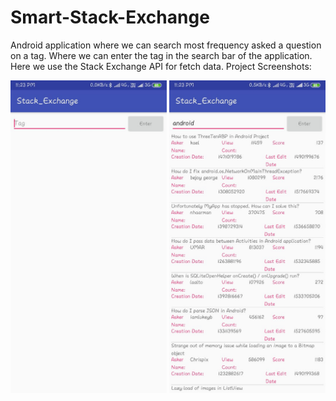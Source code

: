 # Smart-Stack-Exchange
Android application where we can search most frequency asked a question on a tag. Where we can enter the tag in the search bar of the application. Here we use the Stack Exchange API for fetch data.
Project Screenshots:

<img src = "https://github.com/Spider34/Smart-Stack-Exchange/blob/master/screenshots1.jpeg" width="250">                              <img src = "https://github.com/Spider34/Smart-Stack-Exchange/blob/master/screenshots2.jpeg" width="250">
